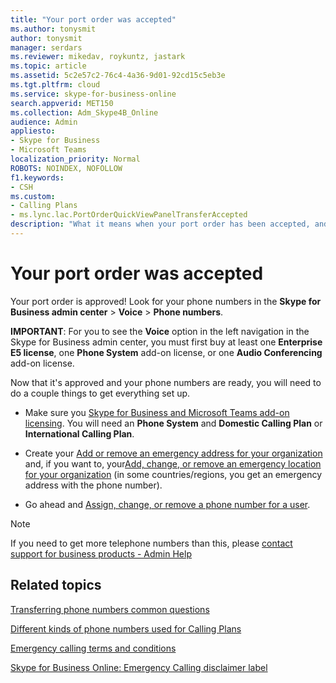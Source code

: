 ```yaml
---
title: "Your port order was accepted"
ms.author: tonysmit
author: tonysmit
manager: serdars
ms.reviewer: mikedav, roykuntz, jastark
ms.topic: article
ms.assetid: 5c2e57c2-76c4-4a36-9d01-92cd15c5eb3e
ms.tgt.pltfrm: cloud
ms.service: skype-for-business-online
search.appverid: MET150
ms.collection: Adm_Skype4B_Online
audience: Admin
appliesto:
- Skype for Business 
- Microsoft Teams
localization_priority: Normal
ROBOTS: NOINDEX, NOFOLLOW
f1.keywords:
- CSH
ms.custom:
- Calling Plans 
- ms.lync.lac.PortOrderQuickViewPanelTransferAccepted
description: "What it means when your port order has been accepted, and what you need to do next to finish your Skype for Business set up. "
---
```


# Your port order was accepted

Your port order is approved! Look for your phone numbers in the **Skype for Business admin center** > **Voice** > **Phone numbers**.
  
 **IMPORTANT**: For you to see the **Voice** option in the left navigation in the Skype for Business admin center, you must first buy at least one **Enterprise E5 license**, one **Phone System** add-on license, or one **Audio Conferencing** add-on license.
  
Now that it's approved and your phone numbers are ready, you will need to do a couple things to get everything set up.
  
- Make sure you [Skype for Business and Microsoft Teams add-on licensing](../skype-for-business-and-microsoft-teams-add-on-licensing/skype-for-business-and-microsoft-teams-add-on-licensing.md). You will need an **Phone System** and **Domestic Calling Plan** or **International Calling Plan**.
    
- Create your [Add or remove an emergency address for your organization](/MicrosoftTeams/add-change-remove-emergency-location-organization) and, if you want to, your[Add, change, or remove an emergency location for your organization](/MicrosoftTeams/add-change-remove-emergency-place-organization) (in some countries/regions, you get an emergency address with the phone number).
    
- Go ahead and [Assign, change, or remove a phone number for a user](/microsoftteams/assign-change-or-remove-a-phone-number-for-a-user).

> [!NOTE]
> If you need to get more telephone numbers than this, please [contact support for business products - Admin Help](https://support.office.com/article/32a17ca7-6fa0-4870-8a8d-e25ba4ccfd4b)
    
## Related topics
[Transferring phone numbers common questions](/microsoftteams/transferring-phone-numbers-common-questions)

[Different kinds of phone numbers used for Calling Plans](/microsoftteams/different-kinds-of-phone-numbers-used-for-calling-plans)

[Emergency calling terms and conditions](/microsoftteams/emergency-calling-terms-and-conditions)

[Skype for Business Online: Emergency Calling disclaimer label](https://github.com/MicrosoftDocs/OfficeDocs-SkypeForBusiness/blob/live/Teams/downloads/emergency-calling/emergency-calling-label-(en-us)-(v.1.0).zip?raw=true)

  
